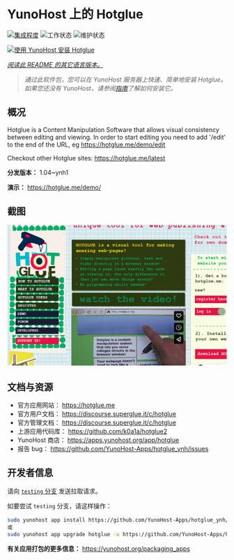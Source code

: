 <!--
注意：此 README 由 <https://github.com/YunoHost/apps/tree/master/tools/readme_generator> 自动生成
请勿手动编辑。
-->

# YunoHost 上的 Hotglue

[![集成程度](https://dash.yunohost.org/integration/hotglue.svg)](https://ci-apps.yunohost.org/ci/apps/hotglue/) ![工作状态](https://ci-apps.yunohost.org/ci/badges/hotglue.status.svg) ![维护状态](https://ci-apps.yunohost.org/ci/badges/hotglue.maintain.svg)

[![使用 YunoHost 安装 Hotglue](https://install-app.yunohost.org/install-with-yunohost.svg)](https://install-app.yunohost.org/?app=hotglue)

*[阅读此 README 的其它语言版本。](./ALL_README.md)*

> *通过此软件包，您可以在 YunoHost 服务器上快速、简单地安装 Hotglue。*  
> *如果您还没有 YunoHost，请参阅[指南](https://yunohost.org/install)了解如何安装它。*

## 概况

Hotglue is a Content Manipulation Software that allows visual consistency between editing and viewing.
In order to start editing you need to add '/edit' to the end of the URL, eg https://hotglue.me/demo/edit

Checkout other Hotglue sites: https://hotglue.me/latest



**分发版本：** 1.04~ynh1

**演示：** <https://hotglue.me/demo/>

## 截图

![Hotglue 的截图](./doc/screenshots/example.jpg)

## 文档与资源

- 官方应用网站： <https://hotglue.me>
- 官方用户文档： <https://discourse.superglue.it/c/hotglue>
- 官方管理文档： <https://discourse.superglue.it/c/hotglue>
- 上游应用代码库： <https://github.com/k0a1a/hotglue2>
- YunoHost 商店： <https://apps.yunohost.org/app/hotglue>
- 报告 bug： <https://github.com/YunoHost-Apps/hotglue_ynh/issues>

## 开发者信息

请向 [`testing` 分支](https://github.com/YunoHost-Apps/hotglue_ynh/tree/testing) 发送拉取请求。

如要尝试 `testing` 分支，请这样操作：

```bash
sudo yunohost app install https://github.com/YunoHost-Apps/hotglue_ynh/tree/testing --debug
或
sudo yunohost app upgrade hotglue -u https://github.com/YunoHost-Apps/hotglue_ynh/tree/testing --debug
```

**有关应用打包的更多信息：** <https://yunohost.org/packaging_apps>

